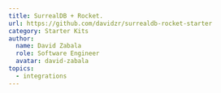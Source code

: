 ```yaml
---
title: SurrealDB + Rocket.
url: https://github.com/davidzr/surrealdb-rocket-starter
category: Starter Kits
author:
  name: David Zabala
  role: Software Engineer
  avatar: david-zabala
topics:
  - integrations
---
```



